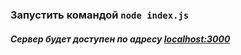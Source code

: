 ### Запустить командой ```node index.js```
##### Сервер будет доступен по адресу [localhost:3000](localhost:3000)